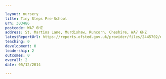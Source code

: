 ```yaml
---

layout: nursery
title: Tiny Steps Pre-School
urn: 303486
postcode: WA7 6HZ
address: St. Martins Lane, Murdishaw, Runcorn, Cheshire, WA7 6HZ
latestReportUrl: https://reports.ofsted.gov.uk/provider/files/2445702/urn/303486.pdf
teaching: 0
development: 0
leadership: 2
outcomes: 0
overall: 2
date: 05/12/2014

---
```

